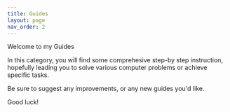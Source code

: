 ```yaml
---
title: Guides
layout: page
nav_order: 2
---
```


Welcome to my Guides

In this category, you will find some comprehesive step-by step instruction, hopefully leading you to solve various computer problems or achieve specific tasks.

Be sure to suggest any improvements, or any new guides you'd like.

Good luck!